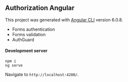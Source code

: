 ## Authorization Angular

This project was generated with [Angular CLI](https://github.com/angular/angular-cli) version 6.0.8.

- Forms authentication
- Forms validation
- AuthGuard

#### Development server

```
npm i
ng serve
```

Navigate to `http://localhost:4200/`.
